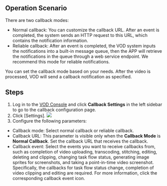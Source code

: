 ## Operation Scenario
There are two callback modes:
- Normal callback: You can customize the callback URL. After an event is completed, the system sends an HTTP request to this URL, which contains the notification information.
- Reliable callback: After an event is completed, the VOD system inputs the notifications into a built-in message queue, then the APP will retrieve the notifications in the queue through a web service endpoint. We recommend this mode for reliable notifications.

You can set the callback mode based on your needs. After the video is processed, VOD will send a callback notification as specified. 

## Steps

1. Log in to the [VOD Console](https://console.cloud.tencent.com/video) and click **Callback Settings** in the left sidebar to go to the callback configuration page.
2. Click [Settings].
 ![](https://main.qcloudimg.com/raw/1d7e83faf7e1cbd60987f16c221bee64.png)
3. Configure the following parameters:
 - Callback mode: Select normal callback or reliable callback.
 - Callback URL: This parameter is visible only when the **Callback Mode** is **Normal Callback**. Set the callback URL that receives the callback.
 - Callback event: Select the events you want to receive callbacks from, such as completion of video uploading, transcoding, stitching, editing, deleting and clipping, changing task flow status, generating image sprites for screenshots, and taking a point-in-time video screenshot. Specifically, the callbacks for task flow status change, completion of video clipping and editing are required. For more information, click the corresponding callback event icon.
